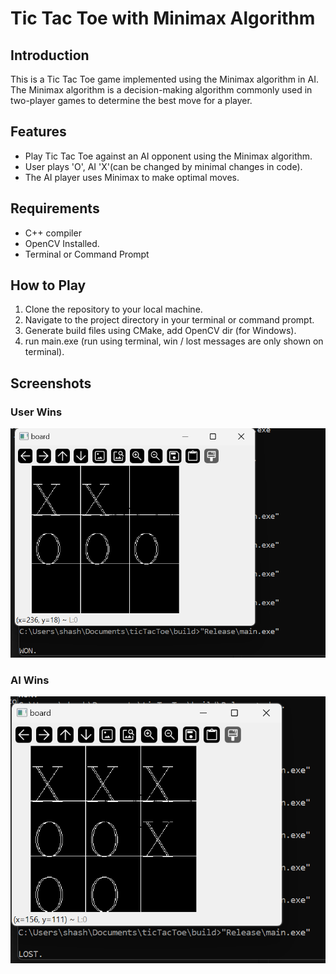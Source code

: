 # Tic Tac Toe with Minimax Algorithm

## Introduction
This is a Tic Tac Toe game implemented using the Minimax algorithm in AI. The Minimax algorithm is a decision-making algorithm commonly used in two-player games to determine the best move for a player.

## Features
- Play Tic Tac Toe against an AI opponent using the Minimax algorithm.
- User plays 'O', AI 'X'(can be changed by minimal changes in code).
- The AI player uses Minimax to make optimal moves.

## Requirements
- C++ compiler
- OpenCV Installed.
- Terminal or Command Prompt

## How to Play
1. Clone the repository to your local machine.
2. Navigate to the project directory in your terminal or command prompt.
3. Generate build files using CMake, add OpenCV dir (for Windows).
4. run main.exe (run using terminal, win / lost messages are only shown on terminal).

## Screenshots
### User Wins
![Tic Tac Toe User Wins](snapshots/SSWin.png)


### AI Wins
![Tic Tac Toe AI Wins](snapshots/SSLost.png)

